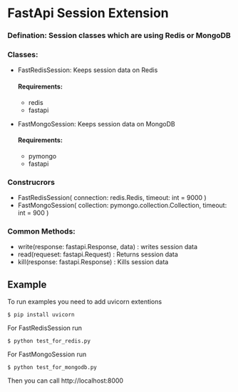# FastApi Session Extension

### Defination: Session classes which are using Redis or MongoDB

### Classes:
- FastRedisSession: Keeps session data on Redis 
  #### Requirements:
  - redis
  - fastapi
  
- FastMongoSession: Keeps session data on MongoDB
    #### Requirements:
  - pymongo
  - fastapi
  
### Construcrors
- FastRedisSession( connection: redis.Redis, timeout: int = 9000 )
- FastMongoSession( collection: pymongo.collection.Collection, timeout: int = 900 )

### Common Methods:
- write(response: fastapi.Response, data) : writes session data
- read(requeset: fastapi.Request) : Returns session data
- kill(response: fastapi.Response) : Kills session data

## Example 
To run examples you need to add uvicorn extentions 
```
$ pip install uvicorn
```
For FastRedisSession run
```
$ python test_for_redis.py
```
For FastMongoSession run
```
$ python test_for_mongodb.py
```
Then you can call http://localhost:8000